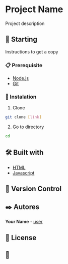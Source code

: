 # Project Name

Project description

## 🚀 Starting

Instructions to get a copy

### 📋 Prerequisite

- [Node.js](https://nodejs.org/)
- [Git](https://git-scm.com/)

### 🔧 Instalation

1. Clone
```bash
git clone [link]
```
2. Go to directory
```bash
cd
```

## 🛠️ Built with

* [HTML](https://developer.mozilla.org/pt-BR/docs/Web/HTML)
* [Javascript](https://developer.mozilla.org/pt-BR/docs/Web/JavaScript)

## 📌 Version Control


## ✒️ Autores

**Your Name** - [user](https://github.com/user)

## 📄 License


## 🎁 

